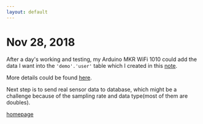 ```yaml
---
layout: default
---
```


# Nov 28, 2018

After a day's working and testing, my Arduino MKR WiFi 1010 could add the data I want into the ```'demo'.'user'``` table which I created in this [note](/notes/tomcat_and_mysql.html).

More details could be found [here](/notes/arduino_get_and_post.html).  

Next step is to send real sensor data to database, which might be a challenge because of the sampling rate and data type(most of them are doubles).

[homepage](/)
